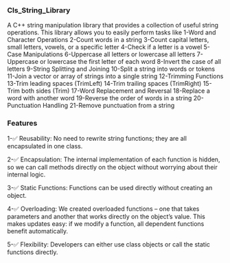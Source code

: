 ### Cls_String_Library

A C++ string manipulation library that provides a collection of useful string operations. This library allows you to easily perform tasks like 
1-Word and Character Operations
2-Count words in a string
3-Count capital letters, small letters, vowels, or a specific letter
4-Check if a letter is a vowel
5-Case Manipulations
6-Uppercase all letters or lowercase all letters
7-Uppercase or lowercase the first letter of each word
8-Invert the case of all letters
9-String Splitting and Joining
10-Split a string into words or tokens
11-Join a vector or array of strings into a single string
12-Trimming Functions
13-Trim leading spaces (TrimLeft)
14-Trim trailing spaces (TrimRight)
15-Trim both sides (Trim)
17-Word Replacement and Reversal
18-Replace a word with another word
19-Reverse the order of words in a string
20-Punctuation Handling
21-Remove punctuation from a string


### Features

1-✅ Reusability: No need to rewrite string functions; they are all encapsulated in one class.

2-✅ Encapsulation: The internal implementation of each function is hidden, so we can call methods directly on the object without worrying about their internal logic.

3-✅ Static Functions: Functions can be used directly without creating an object.

4-✅ Overloading: We created overloaded functions – one that takes parameters and another that works directly on the object’s value. This makes updates easy: if we modify a function, all dependent functions benefit automatically.

5-✅ Flexibility: Developers can either use class objects or call the static functions directly.
